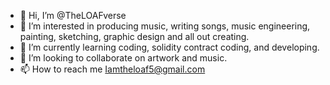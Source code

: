 - 👋 Hi, I’m @TheLOAFverse
- 👀 I’m interested in producing music, writing songs, music engineering, painting, sketching, graphic design and all out creating.
- 🌱 I’m currently learning coding, solidity contract coding, and developing.
- 💞️ I’m looking to collaborate on artwork and music.
- 📫 How to reach me Iamtheloaf5@gmail.com

<!---
TheLOAFverse/TheLOAFverse is a ✨ special ✨ repository because its `README.md` (this file) appears on your GitHub profile.
You can click the Preview link to take a look at your changes.
--->
